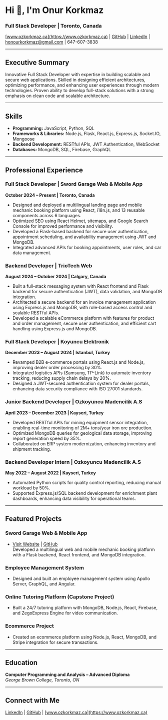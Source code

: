 # Hi 👋, I'm Onur Korkmaz  
### Full Stack Developer | Toronto, Canada  
[www.ozkorkmaz.ca](https://www.ozkorkmaz.ca) | [GitHub](https://github.com/ozXoz) | [LinkedIn](https://www.linkedin.com/in/onur-korkmaz/) | honourkorkmaz@gmail.com | 647-607-3838  

---

## Executive Summary  
Innovative Full Stack Developer with expertise in building scalable and secure web applications. Skilled in designing efficient architectures, optimizing performance, and enhancing user experiences through modern technologies. Proven ability to develop full-stack solutions with a strong emphasis on clean code and scalable architecture.  

---

## Skills  
- **Programming:** JavaScript, Python, SQL  
- **Frameworks & Libraries:** Node.js, Flask, React.js, Express.js, Socket.IO, Mongoose  
- **Backend Development:** RESTful APIs, JWT Authentication, WebSocket  
- **Databases:** MongoDB, SQL, Firebase, GraphQL  

---

## Professional Experience  

### Full Stack Developer | Sword Garage Web & Mobile App  
**October 2024 – Present | Toronto, Canada**  
- Designed and deployed a multilingual landing page and mobile mechanic booking platform using React, i18n.js, and 13 reusable components across 6 languages.  
- Optimized SEO using React Helmet, sitemaps, and Google Search Console for improved performance and visibility.  
- Developed a Flask-based backend for secure user authentication, appointment scheduling, and availability management using JWT and MongoDB.  
- Integrated advanced APIs for booking appointments, user roles, and car data management.  

### Backend Developer | TrioTech Web  
**August 2024 – October 2024 | Calgary, Canada**  
- Built a full-stack messaging system with React frontend and Flask backend for secure authentication (JWT), data validation, and MongoDB integration.  
- Architected a secure backend for an invoice management application using Express.js and MongoDB, with role-based access control and scalable RESTful APIs.  
- Developed a scalable eCommerce platform with features for product and order management, secure user authentication, and efficient cart handling using Express.js and MongoDB.  

### Full Stack Developer | Koyuncu Elektronik  
**December 2023 – August 2024 | Istanbul, Turkey**  
- Revamped B2B e-commerce portals using React.js and Node.js, improving dealer order processing by 30%.  
- Integrated logistics APIs (Samsung, TP-Link) to automate inventory tracking, reducing supply chain delays by 20%.  
- Designed a JWT-secured authentication system for dealer portals, enhancing data security compliance with ISO 27001 standards.  

### Junior Backend Developer | Ozkoyuncu Madencilik A.S  
**April 2023 – December 2023 | Kayseri, Turkey**  
- Developed RESTful APIs for mining equipment sensor integration, enabling real-time monitoring of 2M+ tons/year iron ore production.  
- Optimized MongoDB queries for geological data storage, improving report generation speed by 35%.  
- Collaborated on ERP system modernization, enhancing inventory and shipment tracking.  

### Backend Developer Intern | Ozkoyuncu Madencilik A.S  
**May 2022 – August 2022 | Kayseri, Turkey**  
- Automated Python scripts for quality control reporting, reducing manual workload by 50%.  
- Supported Express.js/SQL backend development for enrichment plant dashboards, enhancing data visibility for operational teams.  

---

## Featured Projects  

### **Sword Garage Web & Mobile App**  
- [Visit Website](https://swordgarage.com) | [GitHub](https://github.com/ozXoz/py-react-native)  
Developed a multilingual web and mobile mechanic booking platform with a Flask backend, React frontend, and MongoDB integration.  

### **Employee Management System**  
- Designed and built an employee management system using Apollo Server, GraphQL, and Angular.  

### **Online Tutoring Platform (Capstone Project)**  
- Built a 24/7 tutoring platform with MongoDB, Node.js, React, Firebase, and ZegoExpress Engine for video communication.  

### **Ecommerce Project**  
- Created an ecommerce platform using Node.js, React, MongoDB, and Stripe integration for secure transactions.  

---

## Education  
**Computer Programming and Analysis – Advanced Diploma**  
*George Brown College, Toronto, ON*

---

## Connect with Me  
[LinkedIn](https://www.linkedin.com/in/onur-korkmaz/) | [GitHub](https://github.com/ozXoz) | [www.ozkorkmaz.ca](https://www.ozkorkmaz.ca)  
